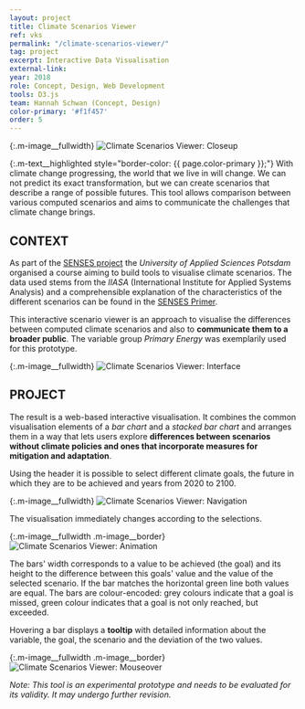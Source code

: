 ```yaml
---
layout: project
title: Climate Scenarios Viewer
ref: vks
permalink: "/climate-scenarios-viewer/"
tag: project
excerpt: Interactive Data Visualisation
external-link:
year: 2018
role: Concept, Design, Web Development
tools: D3.js
team: Hannah Schwan (Concept, Design)
color-primary: '#f1f457'
order: 5
---
```


{:.m-image__fullwidth}
![Climate Scenarios Viewer: Closeup]({{site.baseurl}}/img/vks_intro.png)

{:.m-text__highlighted style="border-color: {{ page.color-primary }};"}
With climate change progressing, the world that we live in will change. We can not predict its exact transformation, but we can create scenarios that describe a range of possible futures. This tool allows comparison between various computed scenarios and aims to communicate the challenges that climate change brings.

## CONTEXT
As part of the [SENSES project](http://senses-project.org/) the _University of Applied Sciences Potsdam_ organised a course aiming to build tools to visualise climate scenarios. The data used stems from the _IIASA_ (International Institute for Applied Systems Analysis) and a comprehensible explanation of the characteristics of the different scenarios can be found in the [SENSES Primer](https://climatescenario.org/primer/).

This interactive scenario viewer is an approach to visualise the differences between computed climate scenarios and also to __communicate them to a broader public__. The variable group _Primary Energy_ was exemplarily used for this prototype.

{:.m-image__fullwidth}
![Climate Scenarios Viewer: Interface]({{site.baseurl}}/img/vks_general-interface.png)

## PROJECT
The result is a web-based interactive visualisation. It combines the common visualisation elements of a _bar chart_ and a _stacked bar chart_ and arranges them in a way that lets users explore __differences between scenarios without climate policies and ones that incorporate measures for mitigation and adaptation__.

Using the header it is possible to select different climate goals, the future in which they are to be achieved and years from 2020 to 2100.

{:.m-image__fullwidth}
![Climate Scenarios Viewer: Navigation]({{site.baseurl}}/img/vks_general-nav.png)

The visualisation immediately changes according to the selections.

{:.m-image__fullwidth .m-image__border}
![Climate Scenarios Viewer: Animation]({{site.baseurl}}/img/vks_general-animation.gif)

The bars' width corresponds to a value to be achieved (the goal) and its height to the difference between this goals' value and the value of the selected scenario. If the bar matches the horizontal green line both values are equal. The bars are colour-encoded: grey colours indicate that a goal is missed, green colour indicates that a goal is not only reached, but exceeded.

Hovering a bar displays a __tooltip__ with detailed information about the variable, the goal, the scenario and the deviation of the two values.

{:.m-image__fullwidth .m-image__border}
![Climate Scenarios Viewer: Mouseover]({{site.baseurl}}/img/vks_general-mouseover.png)

_Note: This tool is an experimental prototype and needs to be evaluated for its validity. It may undergo further revision._
